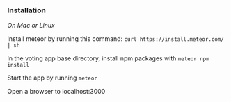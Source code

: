 ### __Installation__

_On Mac or Linux_

Install meteor by running this command:
`curl https://install.meteor.com/ | sh`

In the voting app base directory, install npm packages with
`meteor npm install`

Start the app by running
`meteor`

Open a browser to localhost:3000
